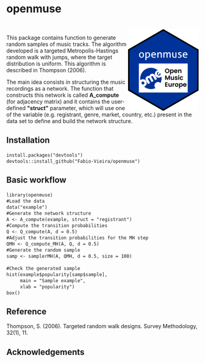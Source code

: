 # **openmuse** 

<br />

<img align="right" width="185" src='man/figures/openmuse_logo.png'>

This package contains function to generate random samples of music tracks. The algorithm developed is a targeted Metropolis-Hastings random walk with jumps, where the target distribution is uniform. This algorithm is described in Thompson (2006).

The main idea consists in structuring the music recordings as a network. The function that constructs this network is called **A_compute** (for adjacency matrix) and it contains the user-defined **"struct"** parameter, which will use one of the variable (e.g. registrant, genre, market, country, etc.) present in the data set to define and build the network structure.

## Installation

```{R instal}
install.packages("devtools")
devtools::install_github("Fabio-Vieira/openmuse")
```

## Basic workflow

```{R workflow}
library(openmuse)
#Load the data
data("example")
#Generate the network structure
A <- A_compute(example, struct = "registrant")
#Compute the transition probabilities
Q <- Q_compute(A, d = 0.5)
#Adjust the transition probabilities for the MH step
QMH <- Q_compute_MH(A, Q, d = 0.5)
#Generate the random sample
samp <- samplerMH(A, QMH, d = 0.5, size = 100)

#Check the generated sample
hist(example$popularity[samp$sample],
     main = "Sample example",
     xlab = "popularity")
box()
```

## Reference

Thompson, S. (2006). Targeted random walk designs. Survey Methodology, 32(1), 11.

## Acknowledgements



